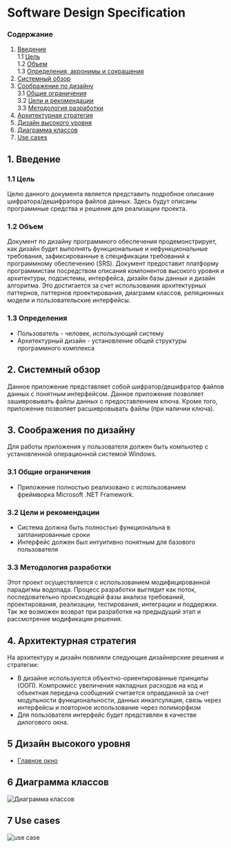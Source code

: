 # Software Design Specification

### Содержание
1. [Введение](#1)<br>
1.1 [Цель](#1.1)<br>
1.2 [Объем](#1.2)<br>
1.3 [Определения, акронимы и сокращения](#1.3)<br>
2. [Системный обзор](#2)<br>
3. [Соображение по дизайну](#3)<br>
3.1 [Общие ограничения](#3.1)<br>
3.2 [Цели и рекомендации](#3.2)<br>
3.3 [Методология разработки](#3.3)<br>
4. [Архитектурная стратегия](#4)<br>
5. [Дизайн высокого уровня](#5)<br>
6. [Диаграмма классов](#6)<br>
7. [Use cases](#7)<br>




## 1. Введение <a name="1"></a>

### 1.1 Цель <a name="1.1"></a>
Целю данного документа является представить подробное описание шифратора/дешифратора файлов данных. Здесь будут описаны программные средства и решения для реализации проекта.

### 1.2 Объем <a name="1.2"></a>
Документ по дизайну программного обеспечения продемонстрирует, как дизайн будет выполнять функциональные и нефункциональные требования, зафиксированные в спецификации требований к программному обеспечению (SRS). Документ предоставит платформу программистам посредством описания компонентов высокого уровня и архитектуры, подсистемы, интерфейса, дизайн базы данных и дизайн алгоритма. Это достигается за счет использования архитектурных паттернов, паттернов проектирования, диаграмм классов, реляционных модели и пользовательские интерфейсы.

### 1.3 Определения <a name="1.3"></a>
* Пользователь - человек, использующий систему
* Архитектурный дизайн - установление общей структуры программного комплекса

## 2. Системный обзор <a name="2"></a>
Данное приложение представляет собой шифратор/дешифратор файлов данных с понятным интерфейсом. Данное приложение позволяет зашивровывать файлы данных с предоставлением ключа. Кроме того, приложение позволяет расшивровывать файлы (при наличии ключа).

## 3. Соображения по дизайну <a name="3"></a>
Для работы приложения у пользователя должен быть компьютер с установленной операционной системой Windows.

### 3.1 Общие ограничения <a name="3.1"></a>
* Приложение полностью реализовано с использованием фреймворка Microsoft .NET Framework.

### 3.2 Цели и рекомендации <a name="3.2"></a>
* Система должна быть полностью функциональна в запланированные сроки
* Интерфейс должен был интуитивно понятным для базового пользователя

### 3.3 Методология разработки <a name="3.3"></a>
Этот проект осуществляется с использованием модифицированной парадигмы водопада. 
Процесс разработки выглядит как поток, последовательно происходящей фазы анализа требований, проектирования, реализации, тестирования, интеграции и поддержки. 
Так же возможен возврат при разработке на предыдущий этап и рассмотрение модификации решения.

## 4. Архитектурная стратегия <a name="4"></a>
На архитектуру и дизайн повлияли следующие дизайнерские решения и стратегии:
* В дизайне используются объектно-ориентированные принципы (ООП). Компромисс увеличения накладных расходов на код и объектная передача сообщений считается оправданной за счет модульности функциональности, данных инкапсуляция, связь через интерфейсы и повторное использование через полиморфизм
* Для пользователя интерфейс будет представлен в качестве дилогового окна.

## 5 Дизайн высокого уровня <a name="5"></a>
* [Главное окно](https://github.com/DivakRoman850504/TRiTPO\Documents\Mockup\Mockup.png)

## 6 Диаграмма классов <a name="6"></a>
![Диаграмма классов](https://github.com/DivakRoman850504/TRiTPO\Documents\Diagrams\Classes/ClassDiagram.png)

## 7 Use cases <a name="7"></a>
![use case](https://github.com/DivakRoman850504/TRiTPO\Documents\Diagrams\UseCase/UseCase.png)
